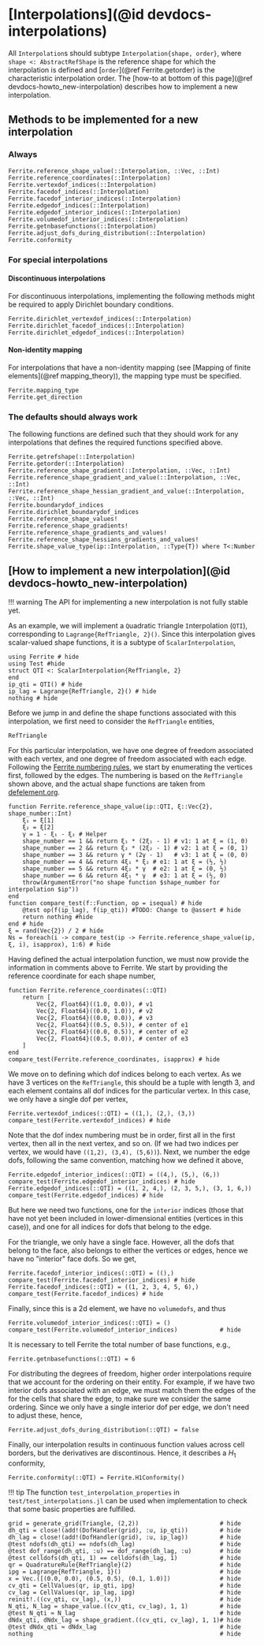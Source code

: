 # [Interpolations](@id devdocs-interpolations)

All `Interpolation`s should subtype `Interpolation{shape, order}`,
where `shape <: AbstractRefShape` is the reference shape for which
the interpolation is defined and [`order`](@ref Ferrite.getorder) is the characteristic interpolation
order. The [how-to at bottom of this page](@ref devdocs-howto_new-interpolation) describes how to implement a new interpolation.

## Methods to be implemented for a new interpolation
### Always
```@docs
Ferrite.reference_shape_value(::Interpolation, ::Vec, ::Int)
Ferrite.reference_coordinates(::Interpolation)
Ferrite.vertexdof_indices(::Interpolation)
Ferrite.facedof_indices(::Interpolation)
Ferrite.facedof_interior_indices(::Interpolation)
Ferrite.edgedof_indices(::Interpolation)
Ferrite.edgedof_interior_indices(::Interpolation)
Ferrite.volumedof_interior_indices(::Interpolation)
Ferrite.getnbasefunctions(::Interpolation)
Ferrite.adjust_dofs_during_distribution(::Interpolation)
Ferrite.conformity
```

### For special interpolations
#### Discontinuous interpolations
For discontinuous interpolations, implementing the following methods might be required to apply Dirichlet boundary conditions.
```@docs
Ferrite.dirichlet_vertexdof_indices(::Interpolation)
Ferrite.dirichlet_facedof_indices(::Interpolation)
Ferrite.dirichlet_edgedof_indices(::Interpolation)
```

#### Non-identity mapping
For interpolations that have a non-identity mapping (see
[Mapping of finite elements](@ref mapping_theory)), the
mapping type must be specified.
```@docs
Ferrite.mapping_type
Ferrite.get_direction
```

### The defaults should always work
The following functions are defined such that they should work for
any interpolations that defines the required functions specified above.
```@docs
Ferrite.getrefshape(::Interpolation)
Ferrite.getorder(::Interpolation)
Ferrite.reference_shape_gradient(::Interpolation, ::Vec, ::Int)
Ferrite.reference_shape_gradient_and_value(::Interpolation, ::Vec, ::Int)
Ferrite.reference_shape_hessian_gradient_and_value(::Interpolation, ::Vec, ::Int)
Ferrite.boundarydof_indices
Ferrite.dirichlet_boundarydof_indices
Ferrite.reference_shape_values!
Ferrite.reference_shape_gradients!
Ferrite.reference_shape_gradients_and_values!
Ferrite.reference_shape_hessians_gradients_and_values!
Ferrite.shape_value_type(ip::Interpolation, ::Type{T}) where T<:Number
```

## [How to implement a new interpolation](@id devdocs-howto_new-interpolation)
!!! warning
    The API for implementing a new interpolation is not fully stable yet.

As an example, we will implement a `Q`uadratic `T`riangle `I`nterpolation
(`QTI`), corresponding to `Lagrange{RefTriangle, 2}()`. Since this interpolation
gives scalar-valued shape functions, it is a subtype of `ScalarInterpolation`,

```@example InterpolationExample
using Ferrite # hide
using Test #hide
struct QTI <: ScalarInterpolation{RefTriangle, 2}
end
ip_qti = QTI() # hide
ip_lag = Lagrange{RefTriangle, 2}() # hide
nothing # hide
```
Before we jump in and define the shape functions associated with this
interpolation, we first need to consider the `RefTriangle` entities,

```@docs; canonical=false
RefTriangle
```

For this particular interpolation, we have one degree of freedom associated
with each vertex, and one degree of freedom associated with each edge.
Following the [Ferrite numbering rules](@ref "Local-DoF-indices"), we start by enumerating the
vertices first, followed by the edges. The numbering is based on the `RefTriangle` shown above, and the actual shape functions are taken from [defelement.org](https://defelement.org/elements/examples/triangle-lagrange-equispaced-2.html).
```@example InterpolationExample
function Ferrite.reference_shape_value(ip::QTI, ξ::Vec{2}, shape_number::Int)
    ξ₁ = ξ[1]
    ξ₂ = ξ[2]
    γ = 1 - ξ₁ - ξ₂ # Helper
    shape_number == 1 && return ξ₁ * (2ξ₁ - 1) # v1: 1 at ξ = (1, 0)
    shape_number == 2 && return ξ₂ * (2ξ₂ - 1) # v2: 1 at ξ = (0, 1)
    shape_number == 3 && return γ * (2γ - 1)   # v3: 1 at ξ = (0, 0)
    shape_number == 4 && return 4ξ₁ * ξ₂ # e1: 1 at ξ = (½, ½)
    shape_number == 5 && return 4ξ₂ * γ  # e2: 1 at ξ = (0, ½)
    shape_number == 6 && return 4ξ₁ * γ  # e3: 1 at ξ = (½, 0)
    throw(ArgumentError("no shape function $shape_number for interpolation $ip"))
end
function compare_test(f::Function, op = isequal) # hide
    @test op(f(ip_lag), f(ip_qti)) #TODO: Change to @assert # hide
    return nothing #hide
end # hide
ξ = rand(Vec{2}) / 2 # hide
Ns = foreach(i -> compare_test(ip -> Ferrite.reference_shape_value(ip, ξ, i), isapprox), 1:6) # hide
```
Having defined the actual interpolation function, we must now provide the
information in comments above to Ferrite. We start by providing the reference
coordinate for each shape number,
```@example InterpolationExample
function Ferrite.reference_coordinates(::QTI)
    return [
        Vec{2, Float64}((1.0, 0.0)), # v1
        Vec{2, Float64}((0.0, 1.0)), # v2
        Vec{2, Float64}((0.0, 0.0)), # v3
        Vec{2, Float64}((0.5, 0.5)), # center of e1
        Vec{2, Float64}((0.0, 0.5)), # center of e2
        Vec{2, Float64}((0.5, 0.0)), # center of e3
    ]
end
compare_test(Ferrite.reference_coordinates, isapprox) # hide
```
We move on to defining which dof indices belong to each vertex.
As we have 3 vertices on the `RefTriangle`, this should be a tuple
with length 3, and each element contains all dof indices for the particular
vertex. In this case, we only have a single dof per vertex,
```@example InterpolationExample
Ferrite.vertexdof_indices(::QTI) = ((1,), (2,), (3,))
compare_test(Ferrite.vertexdof_indices) # hide
```
Note that the dof index numbering must be in order, first all in the first
vertex, then all in the next vertex, and so on. (If we had two indices per
vertex, we would have `((1,2), (3,4), (5,6))`). Next, we number the edge dofs,
following the same convention, matching how we defined it above,
```@example InterpolationExample
Ferrite.edgedof_interior_indices(::QTI) = ((4,), (5,), (6,))
compare_test(Ferrite.edgedof_interior_indices) # hide
Ferrite.edgedof_indices(::QTI) = ((1, 2, 4,), (2, 3, 5,), (3, 1, 6,))
compare_test(Ferrite.edgedof_indices) # hide
```
But here we need two functions, one for the `interior` indices (those that
have not yet been included in lower-dimensional entities (vertices in this
case)), and one for all indices for dofs that belong to the edge.

For the triangle, we only have a single face. However, all the dofs that
belong to the face, also belongs to either the vertices or edges,
hence we have no "interior" face dofs. So we get,
```@example InterpolationExample
Ferrite.facedof_interior_indices(::QTI) = ((),)
compare_test(Ferrite.facedof_interior_indices) # hide
Ferrite.facedof_indices(::QTI) = ((1, 2, 3, 4, 5, 6),)
compare_test(Ferrite.facedof_indices) # hide
```

Finally, since this is a 2d element, we have no `volumedofs`, and thus
```@example InterpolationExample
Ferrite.volumedof_interior_indices(::QTI) = ()
compare_test(Ferrite.volumedof_interior_indices)            # hide
```

It is necessary to tell Ferrite the total number of base functions, e.g.,
```@example InterpolationExample
Ferrite.getnbasefunctions(::QTI) = 6
```

For distributing the degrees of freedom, higher order interpolations
require that we account for the ordering on their entity. For example,
if we have two interior dofs associated with an edge, we must match
them the edges of the for the cells that share the edge, to make sure
we consider the same ordering. Since we only have a single interior
dof per edge, we don't need to adjust these, hence,
```@example InterpolationExample
Ferrite.adjust_dofs_during_distribution(::QTI) = false
```

Finally, our interpolation results in continuous function values across
cell borders, but the derivatives are discontinous. Hence, it describes
a $H_1$ conformity,
```@example InterpolationExample
Ferrite.conformity(::QTI) = Ferrite.H1Conformity()
```

!!! tip
    The function `test_interpolation_properties` in `test/test_interpolations.jl`
    can be used when implementation to check that some basic properties are fulfilled.

```@example InterpolationExample
grid = generate_grid(Triangle, (2,2))                       # hide
dh_qti = close!(add!(DofHandler(grid), :u, ip_qti))         # hide
dh_lag = close!(add!(DofHandler(grid), :u, ip_lag))         # hide
@test ndofs(dh_qti) == ndofs(dh_lag)                        # hide
@test dof_range(dh_qti, :u) == dof_range(dh_lag, :u)        # hide
@test celldofs(dh_qti, 1) == celldofs(dh_lag, 1)            # hide
qr = QuadratureRule{RefTriangle}(2)                         # hide
ipg = Lagrange{RefTriangle, 1}()                            # hide
x = Vec.([(0.0, 0.0), (0.5, 0.5), (0.1, 1.0)])              # hide
cv_qti = CellValues(qr, ip_qti, ipg)                        # hide
cv_lag = CellValues(qr, ip_lag, ipg)                        # hide
reinit!.((cv_qti, cv_lag), (x,))                            # hide
N_qti, N_lag = shape_value.((cv_qti, cv_lag), 1, 1)         # hide
@test N_qti ≈ N_lag                                         # hide
dNdx_qti, dNdx_lag = shape_gradient.((cv_qti, cv_lag), 1, 1)# hide
@test dNdx_qti ≈ dNdx_lag                                   # hide
nothing                                                     # hide
```
